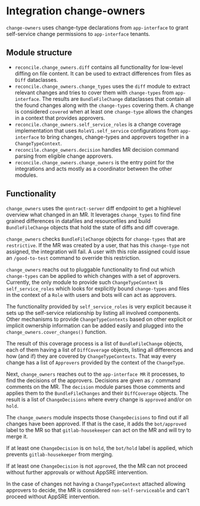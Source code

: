 # Integration change-owners

`change-owners` uses change-type declarations from `app-interface` to grant self-service change permissions to `app-interface` tenants.


## Module structure

* `reconcile.change_owners.diff` contains all functionality for low-level diffing on file content. It can be used to extract differences from files as `Diff` dataclasses.
* `reconcile.change_owners.change_types` uses the `diff` module to extract relevant changes and tries to cover them with `change-types` from `app-interface`. The results are `BundleFileChange` dataclasses that contain all the found changes along with the `change-types` covering them. A change is considered `covered` when at least one `change-type` allows the changes in a context that provides approvers.
* `reconcile.change_owners.self_service_roles` is a change coverage implementation that uses `RoleV1.self_service` configurations from `app-interface` to bring changes, change-types and approvers together in a `ChangeTypeContext`.
* `reconcile.change_owners.decision` handles MR decision command parsing from eligible change approvers.
* `reconcile.change_owners.change_owners` is the entry point for the integrations and acts mostly as a coordinator between the other modules.

## Functionality

`change_owners` uses the `qontract-server` diff endpoint to get a highlevel overview what changed in an MR. It leverages `change_types` to find fine grained differences in datafiles and resourcefiles and build `BundleFileChange` objects that hold the state of diffs and diff coverage.

`change_owners` checks `BundleFileChange` objects for `change-types` that are `restrictive`. If the MR was created by a user, that has this `change-type` not assigned, the integration will fail. A user with this role assigned could issue an `/good-to-test` command to override this restriction.

`change_owners` reachs out to pluggable functionality to find out which `change-types` can be applied to which changes with a set of approvers. Currently, the only module to provide such `ChangeTypeContext` is `self_service_roles` which looks for explicitly bound `change-types` and files in the context of a `Role` with users and bots will can act as approvers.

The functionality provided by `self_service_roles` is very explicit because it sets up the self-service relationship by listing all involved components. Other mechanisms to provide `ChangeTypeContexts` based on other explicit or implicit ownership information can be added easily and plugged into the `change_owners.cover_changes()` function.

The result of this coverage process is a list of `BundleFileChange` objects, each of them having a list of `DiffCoverage` objects, listing all differences and how (and if) they are covered by `ChangeTypeContexts`. That way every change has a list of `Approvers` provided by the context of the `ChangeType`.

Next, `change_owners` reaches out to the `app-interface MR` it processes, to find the decisions of the approvers. Decisions are given as `/` command comments on the MR. The `decision` module parses those comments and applies them to the `BundleFileChanges` and their `DiffCoverage` objects. The result is a list of `ChangeDecisions` where every change is `approved` and/or on `hold`.

The `change_owners` module inspects those `ChangeDecisions` to find out if all changes have been approved. If that is the case, it adds the `bot/approved` label to the MR so that `gitlab-housekeeper` can act on the MR and will try to merge it.

If at least one `ChangeDecision` is on `hold`, the `bot/hold` label is applied, which prevents `gitlab-housekeeper` from merging.

If at least one `ChangeDecision` is not `approved`, the the MR can not proceed without further approvals or without AppSRE intervention.

In the case of changes not having a `ChangeTypeContext` attached allowing approvers to decide, the MR is considered `non-self-serviceable` and can't proceed without AppSRE intervention.
